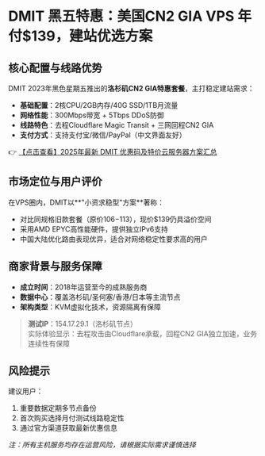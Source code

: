 # DMIT 黑五特惠：美国CN2 GIA VPS 年付$139，建站优选方案

## 核心配置与线路优势
DMIT 2023年黑色星期五推出的**洛杉矶CN2 GIA特惠套餐**，主打稳定建站需求：
- **基础配置**：2核CPU/2GB内存/40G SSD/1TB月流量
- **网络性能**：300Mbps带宽 + 5Tbps DDoS防御
- **线路特色**：去程Cloudflare Magic Transit + 三网回程CN2 GIA
- **支付方式**：支持支付宝/微信/PayPal（中文界面友好）

👉 [【点击查看】2025年最新 DMIT 优惠码及特价云服务器方案汇总](https://bit.ly/dmit_coupon)

## 市场定位与用户评价
在VPS圈内，DMIT以**"小资求稳型"方案**著称：
- 对比同规格旧款套餐（原价$106-$113），现价$139仍具溢价空间
- 采用AMD EPYC高性能硬件，提供独立IPv6支持
- 中国大陆优化路由表现优异，适合对网络稳定性要求高的用户

## 商家背景与服务保障
- **成立时间**：2018年运营至今的成熟服务商
- **数据中心**：覆盖洛杉矶/圣何塞/香港/日本等主流节点
- **架构类型**：KVM虚拟化技术，资源隔离有保障

> **测试IP**：154.17.29.1（洛杉矶节点）  
> 实际体验显示：去程攻击由Cloudflare承载，回程CN2 GIA独立加速，业务连续性有保障

## 风险提示
建议用户：
1. 重要数据定期多节点备份
2. 首次购买选择月付测试线路稳定性
3. 通过官方渠道获取最新优惠信息

*注：所有主机服务均存在运营风险，请根据实际需求谨慎选择*